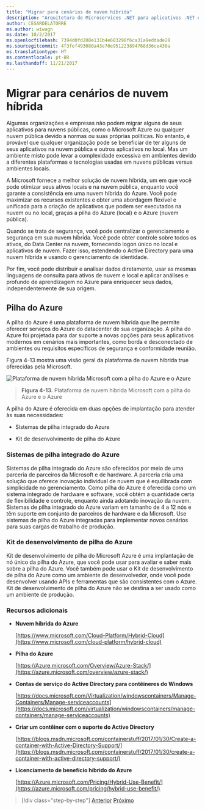 ```yaml
---
title: "Migrar para cenários de nuvem híbrida"
description: "Arquitetura de Microservices .NET para aplicativos .NET em contêineres | Migrar para cenários de nuvem híbrida"
author: CESARDELATORRE
ms.author: wiwagn
ms.date: 10/2/2017
ms.openlocfilehash: 7394d0fd208e131b4e683298f6ca31a9eddade28
ms.sourcegitcommit: 4f3fef493080a43e70e951223894768d36ce430a
ms.translationtype: HT
ms.contentlocale: pt-BR
ms.lasthandoff: 11/21/2017
---
```

# <a name="migrate-to-hybrid-cloud-scenarios"></a>Migrar para cenários de nuvem híbrida

Algumas organizações e empresas não podem migrar alguns de seus aplicativos para nuvens públicas, como o Microsoft Azure ou qualquer nuvem pública devido a normas ou suas próprias políticas. No entanto, é provável que qualquer organização pode se beneficiar de ter alguns de seus aplicativos na nuvem pública e outros aplicativos no local. Mas um ambiente misto pode levar a complexidade excessiva em ambientes devido a diferentes plataformas e tecnologias usadas em nuvens públicas versus ambientes locais.

A Microsoft fornece a melhor solução de nuvem híbrida, um em que você pode otimizar seus ativos locais e na nuvem pública, enquanto você garante a consistência em uma nuvem híbrida do Azure. Você pode maximizar os recursos existentes e obter uma abordagem flexível e unificada para a criação de aplicativos que podem ser executados na nuvem ou no local, graças a pilha do Azure (local) e o Azure (nuvem pública).

Quando se trata de segurança, você pode centralizar o gerenciamento e segurança em sua nuvem híbrida. Você pode obter controle sobre todos os ativos, do Data Center na nuvem, fornecendo logon único no local e aplicativos de nuvem. Fazer isso, estendendo o Active Directory para uma nuvem híbrida e usando o gerenciamento de identidade.

Por fim, você pode distribuir e analisar dados diretamente, usar as mesmas linguagens de consulta para ativos de nuvem e local e aplicar análises e profundo de aprendizagem no Azure para enriquecer seus dados, independentemente de sua origem.

## <a name="azure-stack"></a>Pilha do Azure

A pilha do Azure é uma plataforma de nuvem híbrida que lhe permite oferecer serviços do Azure do datacenter de sua organização. A pilha do Azure foi projetada para dar suporte a novas opções para seus aplicativos modernos em cenários mais importantes, como borda e desconectado de ambientes ou requisitos específicos de segurança e conformidade reunião.

Figura 4-13 mostra uma visão geral da plataforma de nuvem híbrida true oferecidas pela Microsoft.

![Plataforma de nuvem híbrida Microsoft com a pilha do Azure e o Azure](./media/image13.jpg)

> **Figura 4-13.** Plataforma de nuvem híbrida Microsoft com a pilha do Azure e o Azure

A pilha do Azure é oferecida em duas opções de implantação para atender às suas necessidades:

-   Sistemas de pilha integrado do Azure

-   Kit de desenvolvimento de pilha do Azure

### <a name="azure-stack-integrated-systems"></a>Sistemas de pilha integrado do Azure

Sistemas de pilha integrado do Azure são oferecidos por meio de uma parceria de parceiros da Microsoft e de hardware. A parceria cria uma solução que oferece inovação individual de nuvem que é equilibrada com simplicidade no gerenciamento. Como pilha do Azure é oferecida como um sistema integrado de hardware e software, você obtém a quantidade certa de flexibilidade e controle, enquanto ainda adotando inovação da nuvem. Sistemas de pilha integrado do Azure variam em tamanho de 4 a 12 nós e têm suporte em conjunto de parceiros de hardware e da Microsoft. Use sistemas de pilha do Azure integradas para implementar novos cenários para suas cargas de trabalho de produção.

### <a name="azure-stack-development-kit"></a>Kit de desenvolvimento de pilha do Azure

Kit de desenvolvimento de pilha do Microsoft Azure é uma implantação de nó único da pilha do Azure, que você pode usar para avaliar e saber mais sobre a pilha do Azure. Você também pode usar o Kit de desenvolvimento de pilha do Azure como um ambiente de desenvolvedor, onde você pode desenvolver usando APIs e ferramentas que são consistentes com o Azure. Kit de desenvolvimento de pilha do Azure não se destina a ser usado como um ambiente de produção.

### <a name="additional-resources"></a>Recursos adicionais

-   **Nuvem híbrida do Azure**

    [https://www.microsoft.com/Cloud-Platform/Hybrid-Cloud](https://www.microsoft.com/cloud-platform/hybrid-cloud)

-   **Pilha do Azure**

    [https://Azure.microsoft.com/Overview/Azure-Stack/](https://azure.microsoft.com/overview/azure-stack/)

-   **Contas de serviço do Active Directory para contêineres do Windows**

    [https://docs.microsoft.com/Virtualization/windowscontainers/Manage-Containers/Manage-serviceaccounts](https://docs.microsoft.com/virtualization/windowscontainers/manage-containers/manage-serviceaccounts)

-   **Criar um contêiner com o suporte do Active Directory**

    [https://blogs.msdn.microsoft.com/containerstuff/2017/01/30/Create-a-container-with-Active-Directory-Support/](https://blogs.msdn.microsoft.com/containerstuff/2017/01/30/create-a-container-with-active-directory-support/)

-   **Licenciamento de benefício híbrido do Azure**

    [https://Azure.microsoft.com/Pricing/Hybrid-Use-Benefit/](https://azure.microsoft.com/pricing/hybrid-use-benefit/)

>[!div class="step-by-step"]
[Anterior](modernize-your-apps-lifecycle-with-ci-cd-pipelines-and-devops-tools-in-the-cloud.md)
[Próximo](../walkthroughs-technical-get-started-overview.md)
